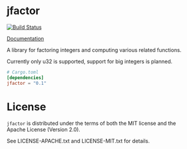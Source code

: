 # jfactor

[![Build Status](https://travis-ci.org/starblue/jfactor.svg?branch=master)](https://travis-ci.org/starblue/jfactor)

[Documentation](https://starblue.github.io/jfactor)

A library for factoring integers and computing various related functions.

Currently only u32 is supported, support for big integers is planned.

```toml
# Cargo.toml
[dependencies]
jfactor = "0.1"
```

# License

`jfactor` is distributed under the terms of both the MIT license and
the Apache License (Version 2.0).

See LICENSE-APACHE.txt and LICENSE-MIT.txt for details.
